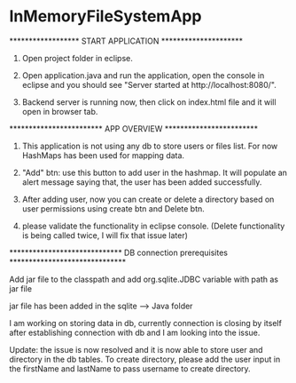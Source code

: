 # InMemoryFileSystemApp
****************** START APPLICATION *********************

1. Open project folder in eclipse. 

2. Open application.java and run the application, open the console in eclipse and you should see
   "Server started at http://localhost:8080/".
   
3. Backend server is running now, then click on index.html file and it will open in browser tab.


************************ APP OVERVIEW ************************

1. This application is not using any db to store users or files list. For now HashMaps has been used for 
   mapping data. 
   
2. "Add" btn: use this button to add user in the hashmap. It will populate an alert message saying that, 
   the user has been added successfully.
 
3. After adding user, now you can create or delete a directory based on user permissions using create btn and Delete btn. 

4. please validate the functionality in eclipse console. 
   (Delete functionality is being called twice, I will fix that issue later)
 
 
 ***************************** DB connection prerequisites ******************************

 Add jar file to the classpath and add org.sqlite.JDBC variable with path as jar file 
 
 jar file has been added in the sqlite --> Java folder

I am working on storing data in db, currently connection is closing by itself after establishing connection with db and I am looking into the issue. 

Update: the issue is now resolved and it is now able to store user and directory in the db tables. To create directory, please add the user input in the firstName and lastName to pass username to create directory.
